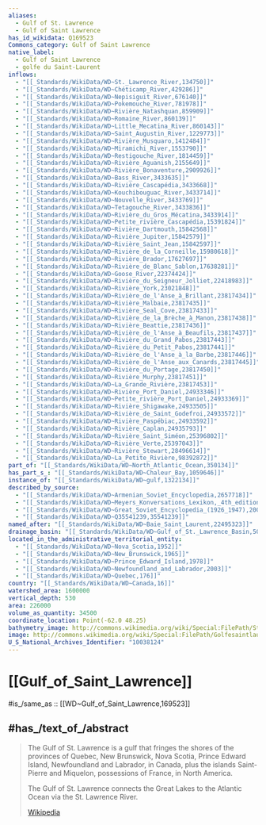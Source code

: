 ```yaml
---
aliases:
  - Gulf of St. Lawrence
  - Gulf of Saint Lawrence
has_id_wikidata: Q169523
Commons_category: Gulf of Saint Lawrence
native_label:
  - Gulf of Saint Lawrence
  - golfe du Saint-Laurent
inflows:
  - "[[_Standards/WikiData/WD~St._Lawrence_River,134750]]"
  - "[[_Standards/WikiData/WD~Chéticamp_River,429286]]"
  - "[[_Standards/WikiData/WD~Nepisiguit_River,676140]]"
  - "[[_Standards/WikiData/WD~Pokemouche_River,781978]]"
  - "[[_Standards/WikiData/WD~Rivière_Natashquan,859909]]"
  - "[[_Standards/WikiData/WD~Romaine_River,860139]]"
  - "[[_Standards/WikiData/WD~Little_Mecatina_River,860143]]"
  - "[[_Standards/WikiData/WD~Saint_Augustin_River,1229773]]"
  - "[[_Standards/WikiData/WD~Rivière_Musquaro,1412484]]"
  - "[[_Standards/WikiData/WD~Miramichi_River,1553790]]"
  - "[[_Standards/WikiData/WD~Restigouche_River,1814459]]"
  - "[[_Standards/WikiData/WD~Rivière_Aguanish,2155649]]"
  - "[[_Standards/WikiData/WD~Rivière_Bonaventure,2909926]]"
  - "[[_Standards/WikiData/WD~Bass_River,3433635]]"
  - "[[_Standards/WikiData/WD~Rivière_Cascapédia,3433668]]"
  - "[[_Standards/WikiData/WD~Kouchibouguac_River,3433714]]"
  - "[[_Standards/WikiData/WD~Nouvelle_River,3433769]]"
  - "[[_Standards/WikiData/WD~Tetagouche_River,3433836]]"
  - "[[_Standards/WikiData/WD~Rivière_du_Gros_Mécatina,3433914]]"
  - "[[_Standards/WikiData/WD~Petite_rivière_Cascapédia,15391824]]"
  - "[[_Standards/WikiData/WD~Rivière_Dartmouth,15842568]]"
  - "[[_Standards/WikiData/WD~Rivière_Jupiter,15842579]]"
  - "[[_Standards/WikiData/WD~Rivière_Saint_Jean,15842597]]"
  - "[[_Standards/WikiData/WD~Rivière_de_la_Corneille,15980618]]"
  - "[[_Standards/WikiData/WD~Rivière_Brador,17627697]]"
  - "[[_Standards/WikiData/WD~Rivière_de_Blanc_Sablon,17638281]]"
  - "[[_Standards/WikiData/WD~Goose_River,22374424]]"
  - "[[_Standards/WikiData/WD~Rivière_du_Seigneur_Jolliet,22418983]]"
  - "[[_Standards/WikiData/WD~Rivière_York,23021848]]"
  - "[[_Standards/WikiData/WD~Rivière_de_l'Anse_à_Brillant,23817434]]"
  - "[[_Standards/WikiData/WD~Rivière_Malbaie,23817435]]"
  - "[[_Standards/WikiData/WD~Rivière_Seal_Cove,23817433]]"
  - "[[_Standards/WikiData/WD~Rivière_de_la_Brèche_à_Manon,23817438]]"
  - "[[_Standards/WikiData/WD~Rivière_Beattie,23817436]]"
  - "[[_Standards/WikiData/WD~Rivière_de_l'Anse_à_Beaufils,23817437]]"
  - "[[_Standards/WikiData/WD~Rivière_du_Grand_Pabos,23817443]]"
  - "[[_Standards/WikiData/WD~Rivière_du_Petit_Pabos,23817441]]"
  - "[[_Standards/WikiData/WD~Rivière_de_l'Anse_à_la_Barbe,23817446]]"
  - "[[_Standards/WikiData/WD~Rivière_de_l'Anse_aux_Canards,23817445]]"
  - "[[_Standards/WikiData/WD~Rivière_du_Portage,23817450]]"
  - "[[_Standards/WikiData/WD~Rivière_Murphy,23817451]]"
  - "[[_Standards/WikiData/WD~La_Grande_Rivière,23817453]]"
  - "[[_Standards/WikiData/WD~Rivière_Port_Daniel,24933346]]"
  - "[[_Standards/WikiData/WD~Petite_rivière_Port_Daniel,24933369]]"
  - "[[_Standards/WikiData/WD~Rivière_Shigawake,24933505]]"
  - "[[_Standards/WikiData/WD~Rivière_de_Saint_Godefroi,24933572]]"
  - "[[_Standards/WikiData/WD~Rivière_Paspébiac,24933592]]"
  - "[[_Standards/WikiData/WD~Rivière_Caplan,24935793]]"
  - "[[_Standards/WikiData/WD~Rivière_Saint_Siméon,25396802]]"
  - "[[_Standards/WikiData/WD~Rivière_Verte,25397043]]"
  - "[[_Standards/WikiData/WD~Rivière_Stewart,28496614]]"
  - "[[_Standards/WikiData/WD~La_Petite_Rivière,98392872]]"
part_of: "[[_Standards/WikiData/WD~North_Atlantic_Ocean,350134]]"
has_part_s_: "[[_Standards/WikiData/WD~Chaleur_Bay,1059646]]"
instance_of: "[[_Standards/WikiData/WD~gulf,1322134]]"
described_by_source:
  - "[[_Standards/WikiData/WD~Armenian_Soviet_Encyclopedia,2657718]]"
  - "[[_Standards/WikiData/WD~Meyers_Konversations_Lexikon,_4th_edition_(1885_1890),19219752]]"
  - "[[_Standards/WikiData/WD~Great_Soviet_Encyclopedia_(1926_1947),20078554]]"
  - "[[_Standards/WikiData/WD~Q35541239,35541239]]"
named_after: "[[_Standards/WikiData/WD~Baie_Saint_Laurent,22495323]]"
drainage_basin: "[[_Standards/WikiData/WD~Gulf_of_St._Lawrence_Basin,50375584]]"
located_in_the_administrative_territorial_entity:
  - "[[_Standards/WikiData/WD~Nova_Scotia,1952]]"
  - "[[_Standards/WikiData/WD~New_Brunswick,1965]]"
  - "[[_Standards/WikiData/WD~Prince_Edward_Island,1978]]"
  - "[[_Standards/WikiData/WD~Newfoundland_and_Labrador,2003]]"
  - "[[_Standards/WikiData/WD~Quebec,176]]"
country: "[[_Standards/WikiData/WD~Canada,16]]"
watershed_area: 1600000
vertical_depth: 530
area: 226000
volume_as_quantity: 34500
coordinate_location: Point(-62.0 48.25)
bathymetry_image: http://commons.wikimedia.org/wiki/Special:FilePath/StLawrence%20Gulf%20bathymetry.jpg
image: http://commons.wikimedia.org/wiki/Special:FilePath/Golfesaintlaurent.jpg
U_S_National_Archives_Identifier: "10038124"
---
```


# [[Gulf_of_Saint_Lawrence]] 

#is_/same_as :: [[WD~Gulf_of_Saint_Lawrence,169523]] 

## #has_/text_of_/abstract 

> The Gulf of St. Lawrence is a gulf that fringes the shores of the provinces of 
> Quebec, New Brunswick, Nova Scotia, Prince Edward Island, Newfoundland and Labrador, in Canada, 
> plus the islands Saint-Pierre and Miquelon, possessions of France, in North America.
>
> The Gulf of St. Lawrence connects the Great Lakes to the Atlantic Ocean via the St. Lawrence River.
>
> [Wikipedia](https://en.wikipedia.org/wiki/Gulf%20of%20St.%20Lawrence) 

